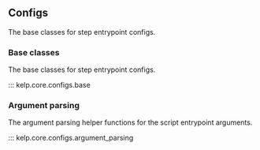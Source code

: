 ## Configs

The base classes for step entrypoint configs.

### Base classes

The base classes for step entrypoint configs.

::: kelp.core.configs.base

### Argument parsing

The argument parsing helper functions for the script entrypoint arguments.

::: kelp.core.configs.argument_parsing
